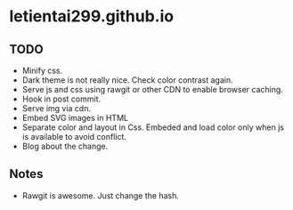 # letientai299.github.io

TODO
----

- Minify css.
- Dark theme is not really nice. Check color contrast again.
- Serve js and css using rawgit or other CDN to enable browser caching.
- Hook in post commit.
- Serve img via cdn.
- Embed SVG images in HTML
- Separate color and layout in Css. Embeded and load color only when js is
  available to avoid conflict.
- Blog about the change.


Notes
-----

- Rawgit is awesome. Just change the hash.
